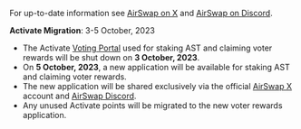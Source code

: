 For up-to-date information see [AirSwap on X](https://twitter.com/airswap) and [AirSwap on Discord](https://chat.airswap.io/).

**Activate Migration**: 3-5 October, 2023

* The Activate [Voting Portal](https://activate.codefi.network/staking/airswap/governance) used for staking AST and claiming voter rewards will be shut down on **3 October, 2023**.
* On **5 October, 2023**, a new application will be available for staking AST and claiming voter rewards.
* The new application will be shared exclusively via the official [AirSwap X](https://twitter.com/airswap) account and [AirSwap Discord](https://chat.airswap.io/).
* Any unused Activate points will be migrated to the new voter rewards application.